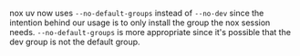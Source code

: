 nox uv now uses `--no-default-groups` instead of `--no-dev` since the intention behind our usage
is to only install the group the nox session needs.  `--no-default-groups` is more appropriate
since it's possible that the dev group is not the default group.
